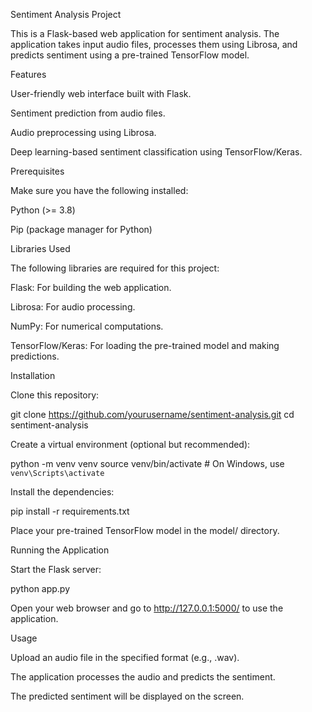 Sentiment Analysis Project

This is a Flask-based web application for sentiment analysis. The application takes input audio files, processes them using Librosa, and predicts sentiment using a pre-trained TensorFlow model.

Features

User-friendly web interface built with Flask.

Sentiment prediction from audio files.

Audio preprocessing using Librosa.

Deep learning-based sentiment classification using TensorFlow/Keras.

Prerequisites

Make sure you have the following installed:

Python (>= 3.8)

Pip (package manager for Python)

Libraries Used

The following libraries are required for this project:

Flask: For building the web application.

Librosa: For audio processing.

NumPy: For numerical computations.

TensorFlow/Keras: For loading the pre-trained model and making predictions.

Installation

Clone this repository:

git clone https://github.com/yourusername/sentiment-analysis.git
cd sentiment-analysis

Create a virtual environment (optional but recommended):

python -m venv venv
source venv/bin/activate  # On Windows, use `venv\Scripts\activate`

Install the dependencies:

pip install -r requirements.txt

Place your pre-trained TensorFlow model in the model/ directory.

Running the Application

Start the Flask server:

python app.py

Open your web browser and go to http://127.0.0.1:5000/ to use the application.

Usage

Upload an audio file in the specified format (e.g., .wav).

The application processes the audio and predicts the sentiment.

The predicted sentiment will be displayed on the screen.

